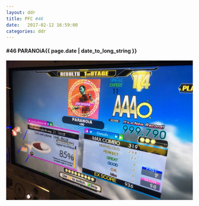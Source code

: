 ```yaml
---
layout: ddr
title: PFC #46
date:   2017-02-12 16:59:00
categories: ddr
---
```

#### **#46** PARANOiA<span class="pull-right">{{ page.date | date_to_long_string }}</span>
![](/images/pfc/46_PARANOiA.jpg)
